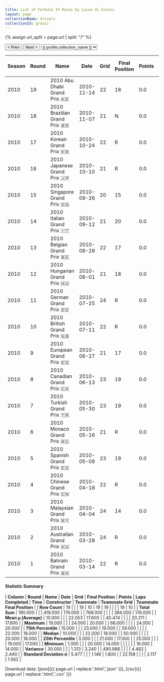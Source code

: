 ```yaml
---
title: List of Formula 1® Races by Lucas di Grassi
layout: page
collectionName: drivers
collectionId: grassi
---
```


{% assign url_split = page.url | split: "/" %}
<div id="collection-navigation">
<button onclick="selector.options[selector.selectedIndex-1].value && (window.location = selector.options[selector.selectedIndex-1].value);">&lt; Prev</button>
<button onclick="selector.options[selector.selectedIndex+1].value && (window.location = selector.options[selector.selectedIndex+1].value);">Next &gt;</button>
<select id="selector" onchange="this.options[this.selectedIndex].value && (window.location = this.options[this.selectedIndex].value);">
  {% for collectionId in site.data[page.collectionName].refs %}
    {% if collectionId == page.collectionId %}
      {% assign selected = "selected" %}
    {% else %}
      {% assign selected = "" %}
    {% endif %}
    {% assign profile = site.data[page.collectionName][collectionId].profile %}
    <option value="/f1/{{ page.collectionName }}/{{ collectionId }}/{{ url_split[4] }}" {{ selected }}>{{ profile.collection_name }}</option>
  {% endfor %}
</select>
</div>

| Season | Round | Name | Date | Grid | Final Position | Points | Laps Completed | Time | Constructor | Teammate | Teammate Grid | Teammate Final Position |
|--|--|--|--|--|--|--|--|--|--|--|--|--|
| 2010 | 19 | 2010 Abu Dhabi Grand Prix 🇦🇪 | 2010-11-14 | 22 | 18 | 0.0 | 53 |   | Virgin 🇬🇧 | [Timo Glock 🇩🇪](/f1/drivers/glock) | 21 | R |
| 2010 | 18 | 2010 Brazilian Grand Prix 🇧🇷 | 2010-11-07 | 21 | N | 0.0 | 62 |   | Virgin 🇬🇧 | [Timo Glock 🇩🇪](/f1/drivers/glock) | 17 | 20 |
| 2010 | 17 | 2010 Korean Grand Prix 🇰🇷 | 2010-10-24 | 22 | R | 0.0 | 25 |   | Virgin 🇬🇧 | [Timo Glock 🇩🇪](/f1/drivers/glock) | 19 | R |
| 2010 | 16 | 2010 Japanese Grand Prix 🇯🇵 | 2010-10-10 | 21 | R | 0.0 | 0 |   | Virgin 🇬🇧 | [Timo Glock 🇩🇪](/f1/drivers/glock) | 22 | 14 |
| 2010 | 15 | 2010 Singapore Grand Prix 🇸🇬 | 2010-09-26 | 20 | 15 | 0.0 | 59 |   | Virgin 🇬🇧 | [Timo Glock 🇩🇪](/f1/drivers/glock) | 18 | R |
| 2010 | 14 | 2010 Italian Grand Prix 🇮🇹 | 2010-09-12 | 21 | 20 | 0.0 | 50 |   | Virgin 🇬🇧 | [Timo Glock 🇩🇪](/f1/drivers/glock) | 24 | 17 |
| 2010 | 13 | 2010 Belgian Grand Prix 🇧🇪 | 2010-08-29 | 22 | 17 | 0.0 | 43 |   | Virgin 🇬🇧 | [Timo Glock 🇩🇪](/f1/drivers/glock) | 20 | 18 |
| 2010 | 12 | 2010 Hungarian Grand Prix 🇭🇺 | 2010-08-01 | 21 | 18 | 0.0 | 66 |   | Virgin 🇬🇧 | [Timo Glock 🇩🇪](/f1/drivers/glock) | 18 | 16 |
| 2010 | 11 | 2010 German Grand Prix 🇩🇪 | 2010-07-25 | 24 | R | 0.0 | 50 |   | Virgin 🇬🇧 | [Timo Glock 🇩🇪](/f1/drivers/glock) | 23 | 18 |
| 2010 | 10 | 2010 British Grand Prix 🇬🇧 | 2010-07-11 | 22 | R | 0.0 | 9 |   | Virgin 🇬🇧 | [Timo Glock 🇩🇪](/f1/drivers/glock) | 19 | 18 |
| 2010 | 9 | 2010 European Grand Prix 🇪🇸 | 2010-06-27 | 21 | 17 | 0.0 | 56 |   | Virgin 🇬🇧 | [Timo Glock 🇩🇪](/f1/drivers/glock) | 22 | 19 |
| 2010 | 8 | 2010 Canadian Grand Prix 🇨🇦 | 2010-06-13 | 23 | 19 | 0.0 | 65 |   | Virgin 🇬🇧 | [Timo Glock 🇩🇪](/f1/drivers/glock) | 21 | R |
| 2010 | 7 | 2010 Turkish Grand Prix 🇹🇷 | 2010-05-30 | 23 | 19 | 0.0 | 55 |   | Virgin 🇬🇧 | [Timo Glock 🇩🇪](/f1/drivers/glock) | 21 | 18 |
| 2010 | 6 | 2010 Monaco Grand Prix 🇲🇨 | 2010-05-16 | 21 | R | 0.0 | 25 |   | Virgin 🇬🇧 | [Timo Glock 🇩🇪](/f1/drivers/glock) | 20 | R |
| 2010 | 5 | 2010 Spanish Grand Prix 🇪🇸 | 2010-05-09 | 23 | 19 | 0.0 | 62 |   | Virgin 🇬🇧 | [Timo Glock 🇩🇪](/f1/drivers/glock) | 22 | 18 |
| 2010 | 4 | 2010 Chinese Grand Prix 🇨🇳 | 2010-04-18 | 22 | R | 0.0 | 8 |   | Virgin 🇬🇧 | [Timo Glock 🇩🇪](/f1/drivers/glock) | 19 | W |
| 2010 | 3 | 2010 Malaysian Grand Prix 🇲🇾 | 2010-04-04 | 24 | 14 | 0.0 | 53 |   | Virgin 🇬🇧 | [Timo Glock 🇩🇪](/f1/drivers/glock) | 16 | R |
| 2010 | 2 | 2010 Australian Grand Prix 🇦🇺 | 2010-03-28 | 24 | R | 0.0 | 26 |   | Virgin 🇬🇧 | [Timo Glock 🇩🇪](/f1/drivers/glock) | 23 | R |
| 2010 | 1 | 2010 Bahrain Grand Prix 🇧🇭 | 2010-03-14 | 22 | R | 0.0 | 2 |   | Virgin 🇬🇧 | [Timo Glock 🇩🇪](/f1/drivers/glock) | 19 | R |

#### Statistic Summary

| **Column** | **Round** | **Name** | **Date** | **Grid** | **Final Position** | **Points** | **Laps Completed** | **Time** | **Constructor** | **Teammate** | **Teammate Grid** | **Teammate Final Position** |
| **Row Count** | 19 |  |  | 19 | 10 | 19 | 19 |  |  |  | 19 | 10 |
| **Total Sum** | 190.000 |  |  | 419.000 | 176.000 |  | 769.000 |  |  |  | 384.000 | 176.000 |
| **Mean μ (Average)** | 10.000 |  |  | 22.053 | 17.600 |  | 40.474 |  |  |  | 20.211 | 17.600 |
| **Maximum** | 19.000 |  |  | 24.000 | 20.000 |  | 66.000 |  |  |  | 24.000 | 20.000 |
| **75th Percentile** | 15.000 |  |  | 23.000 | 19.000 |  | 59.000 |  |  |  | 22.000 | 18.000 |
| **Median** | 10.000 |  |  | 22.000 | 18.000 |  | 50.000 |  |  |  | 20.000 | 18.000 |
| **25th Percentile** | 5.000 |  |  | 21.000 | 17.000 |  | 25.000 |  |  |  | 19.000 | 17.000 |
| **Minimum** | 1.000 |  |  | 20.000 | 14.000 |  |  |  |  |  | 16.000 | 14.000 |
| **Variance** | 30.000 |  |  | 1.313 | 3.240 |  | 490.986 |  |  |  | 4.482 | 2.440 |
| **Standard Deviation σ** | 5.477 |  |  | 1.146 | 1.800 |  | 22.158 |  |  |  | 2.117 | 1.562 |

Download data: [json]({{ page.url | replace:'.html','.json' }}), [csv]({{ page.url | replace:'.html','.csv' }})
